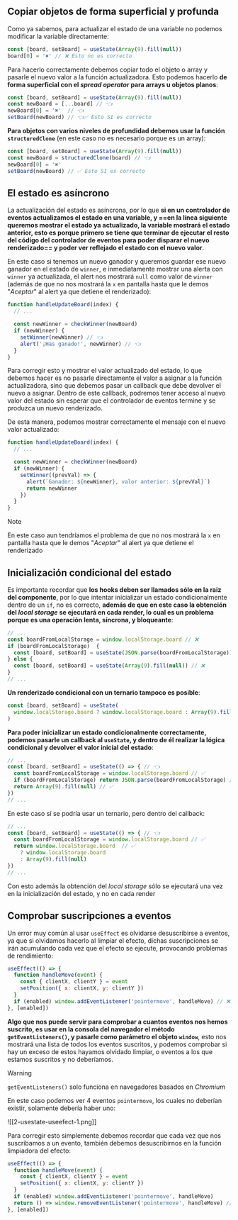 ## Copiar objetos de forma superficial y profunda

Como ya sabemos, para actualizar el estado de una variable no podemos modificar la variable directamente:

```jsx
const [board, setBoard] = useState(Array(9).fill(null))
board[0] = '✖' // ❌ Esto no es correcto
```

Para hacerlo correctamente debemos copiar todo el objeto o array y pasarle el nuevo valor a la función actualizadora. Esto podemos hacerlo **de forma superficial con el _spread operator_ para arrays u objetos planos**:

```jsx
const [board, setBoard] = useState(Array(9).fill(null))
const newBoard = [...board] // 👈
newBoard[0] = '✖'  // 👈
setBoard(newBoard) // 👈✅ Esto SI es correcto
```

**Para objetos con varios niveles de profundidad debemos usar la función `structuredClone`** (en este caso no es necesario porque es un array):

```jsx
const [board, setBoard] = useState(Array(9).fill(null))
const newBoard = structuredClone(board) // 👈
newBoard[0] = '✖'
setBoard(newBoard) // ✅ Esto SI es correcto
```

## El estado es asíncrono

La actualización del estado es asíncrona, por lo que **si en un controlador de eventos actualizamos el estado en una variable, y ==en la línea siguiente queremos mostrar el estado ya actualizado, la variable mostrará el estado anterior, esto es porque primero se tiene que terminar de ejecutar el resto del código del controlador de eventos para poder disparar el nuevo renderizado== y poder ver reflejado el estado con el nuevo valor**.

En este caso si tenemos un nuevo ganador y queremos guardar ese nuevo ganador en el estado de `winner`, e inmediatamente mostrar una alerta con `winner` ya actualizada, el alert nos mostrará `null` como valor de `winner` (además de que no nos mostrará la  `x` en pantalla hasta que le demos "_Aceptar_" al alert ya que detiene el renderizado):

```jsx
function handleUpdateBoard(index) {
  // ...

  const newWinner = checkWinner(newBoard)
  if (newWinner) {
    setWinner(newWinner) // 👈
    alert('¡Has ganado!', newWinner) // 👈
  } 
}
```

Para corregir esto y mostrar el valor actualizado del estado, lo que debemos hacer es no pasarle directamente el valor a asignar a la función actualizadora, sino que debemos pasar un callback que debe devolver el nuevo a asignar. Dentro de este callback, podremos tener acceso al nuevo valor del estado sin esperar que el controlador de eventos termine y se produzca un nuevo renderizado.

De esta manera, podemos mostrar correctamente el mensaje con el nuevo valor actualizado:

```jsx
function handleUpdateBoard(index) {
  // ...

  const newWinner = checkWinner(newBoard)
  if (newWinner) {
    setWinner((prevVal) => {
      alert(`Ganador: ${newWinner}, valor anterior: ${prevVal}`)
      return newWinner
    })
  } 
}
```

>[!note]
>En este caso aun tendríamos el problema de que no nos mostrará la  `x` en pantalla hasta que le demos "_Aceptar_" al alert ya que detiene el renderizado

## Inicialización condicional del estado

Es importante recordar que **los hooks deben ser llamados sólo en la raiz del componente**, por lo que intentar inicializar un estado condicionalmente dentro de un `if`, no es correcto, **además de que en este caso la obtención del _local storage_ se ejecutará en cada render, lo cual es un problema porque es una operación lenta, síncrona, y bloqueante**:

```jsx
// ...
const boardFromLocalStorage = window.localStorage.board // ❌
if (boardFromLocalStorage)  {
  const [board, setBoard] = useState(JSON.parse(boardFromLocalStorage)) // ❌
} else {
  const [board, setBoard] = useState(Array(9).fill(null)) // ❌
}
// ...
```

**Un renderizado condicional con un ternario tampoco es posible**:

```jsx
const [board, setBoard] = useState(
  window.localStorage.board ? window.localStorage.board : Array(9).fill(null) // ❌
)
```

**Para poder inicializar un estado condicionalmente correctamente, podemos pasarle un callback al `useState`, y dentro de él realizar la lógica condicional y devolver el valor inicial del estado**:

```jsx
// ...
const [board, setBoard] = useState(() => { // 👈
  const boardFromLocalStorage = window.localStorage.board // ✅
  if (boardFromLocalStorage) return JSON.parse(boardFromLocalStorage) // ✅
  return Array(9).fill(null) // ✅
})
// ...
```

En este caso sí se podría usar un ternario, pero dentro del callback:

```jsx
// ...
const [board, setBoard] = useState(() => { // 👈
  const boardFromLocalStorage = window.localStorage.board // ✅
  return window.localStorage.board  // ✅
    ? window.localStorage.board 
    : Array(9).fill(null)
})
// ...
```

Con esto además la obtención del _local storage_ sólo se ejecutará una vez en la inicialización del estado, y no en cada render

## Comprobar suscripciones a eventos

Un error muy común al usar `useEffect` es olvidarse desuscribirse a eventos, ya que si olvidamos hacerlo al limpiar el efecto, dichas suscripciones se irán acumulando cada vez que el efecto se ejecute, provocando problemas de rendimiento:

```jsx
useEffect(() => {
  function handleMove(event) {
    const { clientX, clientY } = event
    setPosition({ x: clientX, y: clientY })
  }
  if (enabled) window.addEventListener('pointermove', handleMove) // ❌
}, [enabled])
```

**Algo que nos puede servir para comprobar a cuantos eventos nos hemos suscrito, es usar en la consola del navegador el método `getEventListeners()`, y pasarle como parámetro el objeto `window`**, esto nos mostrará una lista de todos los eventos suscritos, y podemos comprobar si hay un exceso de estos hayamos olvidado limpiar, o eventos a los que estamos suscritos y no deberíamos.

> [!warning]
> `getEventListeners()` solo funciona en navegadores basados en _Chromium_

En este caso podemos ver 4 eventos `pointermove`, los cuales no deberían existir, solamente debería haber uno:

![[2-usestate-useefect-1.png]]

Para corregir esto simplemente debemos recordar que cada vez que nos suscribamos a un evento, también debemos desuscribirnos en la función limpiadora del efecto:

```jsx
useEffect(() => {
  function handleMove(event) {
    const { clientX, clientY } = event
    setPosition({ x: clientX, y: clientY })
  }
  if (enabled) window.addEventListener('pointermove', handleMove)
  return () => window.removeEventListener('pointermove', handleMove) // ✅
}, [enabled])
```



